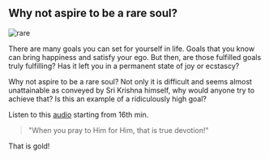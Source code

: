 <!-- title: Rare souls are rare! -->

## Why not aspire to be a rare soul?

![rare](https://j.mp/rareSouls)

There are many goals you can set for yourself in life. Goals that you know can bring happiness and satisfy your ego. But then, are those fulfilled goals truly fulfilling? Has it left you in a permanent state of joy or ecstascy? 

Why not aspire to be a rare soul? Not only it is difficult and seems almost unattainable as conveyed by Sri Krishna himself, why would anyone try to achieve that? Is this an example of a ridiculously high goal? 

Listen to this [audio](https://soundcloud.com/ashok-bakthavathsalam/chapter7verse3gita) starting from 16th min. 
> "When you pray to Him for Him, that is true devotion!"

That is gold! 




